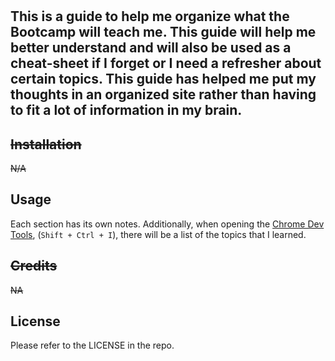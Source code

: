 # <Prework Study Guide Webpage>

## This is a guide to help me organize what the Bootcamp will teach me. This guide will help me better understand and will also be used as a cheat-sheet if I forget or I need a refresher about certain topics. This guide has helped me put my thoughts in an organized site rather than having to fit a lot of information in my brain.


## ~~Installation~~

~~N/A~~


## Usage

Each section has its own notes. Additionally, when opening the <ins>Chrome Dev Tools</ins>, (`Shift + Ctrl + I`), there will be a list of the topics that I learned.


## ~~Credits~~

~~NA~~


## License

Please refer to the LICENSE in the repo.